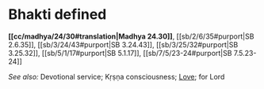 # Bhakti defined

**[[cc/madhya/24/30#translation|Madhya 24.30]]**, [[sb/2/6/35#purport|SB 2.6.35]], [[sb/3/24/43#purport|SB 3.24.43]], [[sb/3/25/32#purport|SB 3.25.32]], [[sb/5/1/17#purport|SB 5.1.17]], [[sb/7/5/23-24#purport|SB 7.5.23-24]]


*See also:* Devotional service; Kṛṣṇa consciousness; [Love](entries/love.md); for Lord
